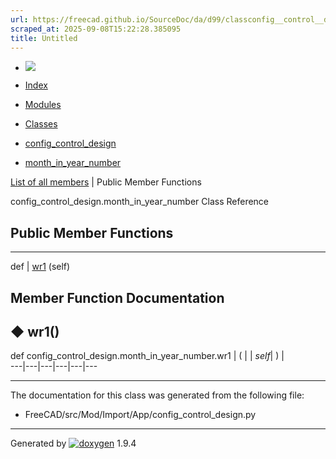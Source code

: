 ```yaml
---
url: https://freecad.github.io/SourceDoc/da/d99/classconfig__control__design_1_1month__in__year__number.html
scraped_at: 2025-09-08T15:22:28.385095
title: Untitled
---
```


  * [ ![](https://www.freecad.org/svg/logo-freecad.svg) ](https://freecadweb.org "FreeCAD")
  * [Index](../../index.html "Index")
  * [Modules](../../modules.html "Modules list")
  * [Classes](../../annotated.html "Annotated list")

  * [config_control_design](../../d4/d07/namespaceconfig__control__design.html)
  * [month_in_year_number](../../da/d99/classconfig__control__design_1_1month__in__year__number.html)

[List of all members](../../dd/d95/classconfig__control__design_1_1month__in__year__number-members.html) | Public Member Functions

config_control_design.month_in_year_number Class Reference

##  Public Member Functions  
  
---  
def | [wr1](../../da/d99/classconfig__control__design_1_1month__in__year__number.html#a5f0ed2d81bc03bd5f8630ffb69dfd445) (self)  
  
## Member Function Documentation

## ◆ wr1()

def config_control_design.month_in_year_number.wr1  | ( |  | _self_| ) |   
---|---|---|---|---|---  
  
* * *

The documentation for this class was generated from the following file:

  * FreeCAD/src/Mod/Import/App/config_control_design.py

* * *

Generated by
[![doxygen](../../doxygen.svg)](https://www.doxygen.org/index.html) 1.9.4

